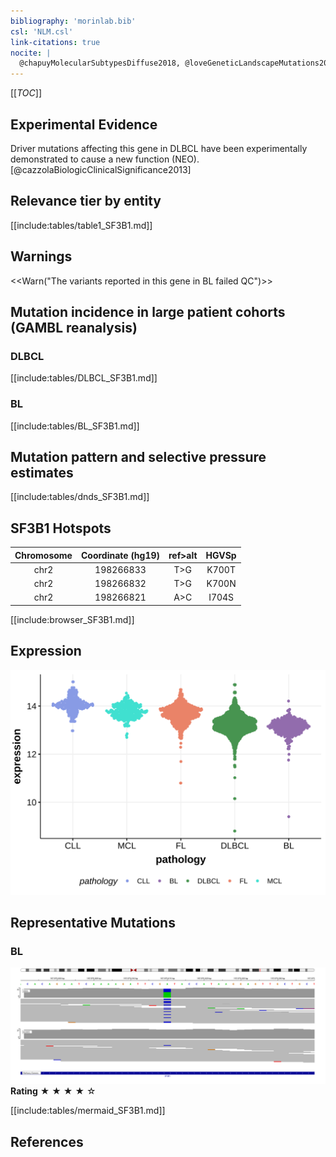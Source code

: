 ```yaml
---
bibliography: 'morinlab.bib'
csl: 'NLM.csl'
link-citations: true
nocite: |
  @chapuyMolecularSubtypesDiffuse2018, @loveGeneticLandscapeMutations2012, @reddyGeneticFunctionalDrivers2017, 
---
```

[[_TOC_]]



## Experimental Evidence

Driver mutations affecting this gene in DLBCL have been experimentally demonstrated to cause a new function (NEO).[@cazzolaBiologicClinicalSignificance2013]

## Relevance tier by entity

[[include:tables/table1_SF3B1.md]]

## Warnings

<<Warn("The variants reported in this gene in BL failed QC")>>

## Mutation incidence in large patient cohorts (GAMBL reanalysis)

### DLBCL
[[include:tables/DLBCL_SF3B1.md]]

### BL
[[include:tables/BL_SF3B1.md]]

## Mutation pattern and selective pressure estimates

[[include:tables/dnds_SF3B1.md]]

## SF3B1 Hotspots

| Chromosome |Coordinate (hg19) | ref>alt | HGVSp | 
 | :---:| :---: | :--: | :---: |
| chr2 | 198266833 | T>G | K700T |
| chr2 | 198266832 | T>G | K700N |
| chr2 | 198266821 | A>C | I704S |

[[include:browser_SF3B1.md]]

## Expression
![](images/gene_expression/SF3B1_by_pathology.svg)
<!-- ORIGIN: loveGeneticLandscapeMutations2012 -->
<!-- BL: loveGeneticLandscapeMutations2012 -->

## Representative Mutations

### BL

![](primary/Love_SF3B1.svg)
**Rating**
&starf; &starf; &starf; &starf; &star;


[[include:tables/mermaid_SF3B1.md]]

## References

